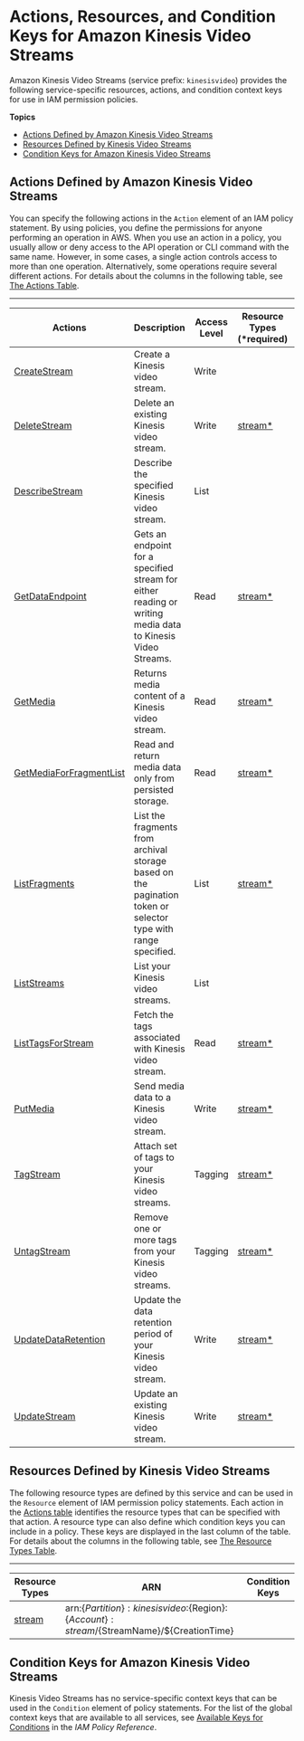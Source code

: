 # Actions, Resources, and Condition Keys for Amazon Kinesis Video Streams<a name="list_amazonkinesisvideostreams"></a>

Amazon Kinesis Video Streams \(service prefix: `kinesisvideo`\) provides the following service\-specific resources, actions, and condition context keys for use in IAM permission policies\.

**Topics**
+ [Actions Defined by Amazon Kinesis Video Streams](#amazonkinesisvideostreams-actions-as-permissions)
+ [Resources Defined by Kinesis Video Streams](#amazonkinesisvideostreams-resources-for-iam-policies)
+ [Condition Keys for Amazon Kinesis Video Streams](#amazonkinesisvideostreams-policy-keys)

## Actions Defined by Amazon Kinesis Video Streams<a name="amazonkinesisvideostreams-actions-as-permissions"></a>

You can specify the following actions in the `Action` element of an IAM policy statement\. By using policies, you define the permissions for anyone performing an operation in AWS\. When you use an action in a policy, you usually allow or deny access to the API operation or CLI command with the same name\. However, in some cases, a single action controls access to more than one operation\. Alternatively, some operations require several different actions\. For details about the columns in the following table, see [The Actions Table](reference_policies_actions-resources-contextkeys.md#actions_table)\.


****  

| Actions | Description | Access Level | Resource Types \(\*required\) | Condition Keys | Dependent Actions | 
| --- | --- | --- | --- | --- | --- | 
| [CreateStream](url-actions-replace-meAPI_CreateStream.html) | Create a Kinesis video stream\. | Write |  |  |  | 
| [DeleteStream](url-actions-replace-meAPI_DeleteStream.html) | Delete an existing Kinesis video stream\. | Write | [stream\*](#amazonkinesisvideostreams-stream)  |  |  | 
| [DescribeStream](url-actions-replace-meAPI_DescribeStream.html) | Describe the specified Kinesis video stream\. | List |  |  |  | 
| [GetDataEndpoint](url-actions-replace-meAPI_GetDataEndpoint.html) | Gets an endpoint for a specified stream for either reading or writing media data to Kinesis Video Streams\. | Read | [stream\*](#amazonkinesisvideostreams-stream)  |  |  | 
| [GetMedia](url-actions-replace-meAPI_GetMedia.html) | Returns media content of a Kinesis video stream\. | Read | [stream\*](#amazonkinesisvideostreams-stream)  |  |  | 
| [GetMediaForFragmentList](url-actions-replace-meAPI_GetMediaForFragmentList.html) | Read and return media data only from persisted storage\. | Read | [stream\*](#amazonkinesisvideostreams-stream)  |  |  | 
| [ListFragments](url-actions-replace-meAPI_ListFragments.html) | List the fragments from archival storage based on the pagination token or selector type with range specified\. | List | [stream\*](#amazonkinesisvideostreams-stream)  |  |  | 
| [ListStreams](url-actions-replace-meAPI_ListStreams.html) | List your Kinesis video streams\. | List |  |  |  | 
| [ListTagsForStream](url-actions-replace-meAPI_ListTagsForStream.html) | Fetch the tags associated with Kinesis video stream\. | Read | [stream\*](#amazonkinesisvideostreams-stream)  |  |  | 
| [PutMedia](url-actions-replace-meAPI_PutMedia.html) | Send media data to a Kinesis video stream\. | Write | [stream\*](#amazonkinesisvideostreams-stream)  |  |  | 
| [TagStream](url-actions-replace-meAPI_TagStream.html) | Attach set of tags to your Kinesis video streams\. | Tagging | [stream\*](#amazonkinesisvideostreams-stream)  |  |  | 
| [UntagStream](url-actions-replace-meAPI_UntagStream.html) | Remove one or more tags from your Kinesis video streams\. | Tagging | [stream\*](#amazonkinesisvideostreams-stream)  |  |  | 
| [UpdateDataRetention](url-actions-replace-meAPI_UpdateDataRetention.html) | Update the data retention period of your Kinesis video stream\. | Write | [stream\*](#amazonkinesisvideostreams-stream)  |  |  | 
| [UpdateStream](url-actions-replace-meAPI_UpdateStream.html) | Update an existing Kinesis video stream\. | Write | [stream\*](#amazonkinesisvideostreams-stream)  |  |  | 

## Resources Defined by Kinesis Video Streams<a name="amazonkinesisvideostreams-resources-for-iam-policies"></a>

The following resource types are defined by this service and can be used in the `Resource` element of IAM permission policy statements\. Each action in the [Actions table](#amazonkinesisvideostreams-actions-as-permissions) identifies the resource types that can be specified with that action\. A resource type can also define which condition keys you can include in a policy\. These keys are displayed in the last column of the table\. For details about the columns in the following table, see [The Resource Types Table](reference_policies_actions-resources-contextkeys.md#resources_table)\.


****  

| Resource Types | ARN | Condition Keys | 
| --- | --- | --- | 
| [stream](url-resources-replace-me) | arn:$\{Partition\}:kinesisvideo:$\{Region\}:$\{Account\}:stream/$\{StreamName\}/$\{CreationTime\} |  | 

## Condition Keys for Amazon Kinesis Video Streams<a name="amazonkinesisvideostreams-policy-keys"></a>

Kinesis Video Streams has no service\-specific context keys that can be used in the `Condition` element of policy statements\. For the list of the global context keys that are available to all services, see [Available Keys for Conditions](http://docs.aws.amazon.com/IAM/latest/UserGuide/reference_policies_condition-keys.html#AvailableKeys) in the *IAM Policy Reference*\.